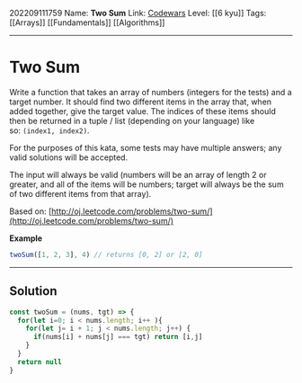 202209111759
Name: **Two Sum**
Link: [Codewars](https://www.codewars.com/kata/52c31f8e6605bcc646000082)
Level:  [[6 kyu]]
Tags: [[Arrays]] [[Fundamentals]] [[Algorithms]]

---

# Two Sum

Write a function that takes an array of numbers (integers for the tests) and a target number. It should find two different items in the array that, when added together, give the target value. The indices of these items should then be returned in a tuple / list (depending on your language) like so: `(index1, index2)`.

For the purposes of this kata, some tests may have multiple answers; any valid solutions will be accepted.

The input will always be valid (numbers will be an array of length 2 or greater, and all of the items will be numbers; target will always be the sum of two different items from that array).

Based on: [http://oj.leetcode.com/problems/two-sum/](http://oj.leetcode.com/problems/two-sum/)

**Example**

```js
twoSum([1, 2, 3], 4) // returns [0, 2] or [2, 0]
```

---

## Solution

``` javascript
const twoSum = (nums, tgt) => {
  for(let i=0; i < nums.length; i++ ){
    for(let j= i + 1; j < nums.length; j++) {
      if(nums[i] + nums[j] === tgt) return [i,j]
    }
  }
  return null
}
```